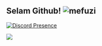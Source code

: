 ## Selam Github! <img src="https://komarev.com/ghpvc/?username=mefuzi&label=Ziyaretçi%20Sayısı&color=f6ff48" alt="mefuzi" />

<!---

--->

[![Discord Presence](https://lanyard.cnrad.dev/api/931268533583773806)](https://discord.com/users/931268533583773806)

<img src="https://camo.githubusercontent.com/ec46f20b100f145ff6e616555646696979b6f1b0094e0cbb0b1e328b1239b845/68747470733a2f2f696d672e736869656c64732e696f2f62616467652f494e5354414752414d2d4646363942343f7374796c653d666f722d7468652d6261646765266c6f676f3d696e7374616772616d266c6f676f436f6c6f723d7768697465" data-canonical-src="https://img.shields.io/badge/INSTAGRAM-FF69B4?style=for-the-badge&amp;logo=instagram&amp;logoColor=white" style="max-width: 100%;">
